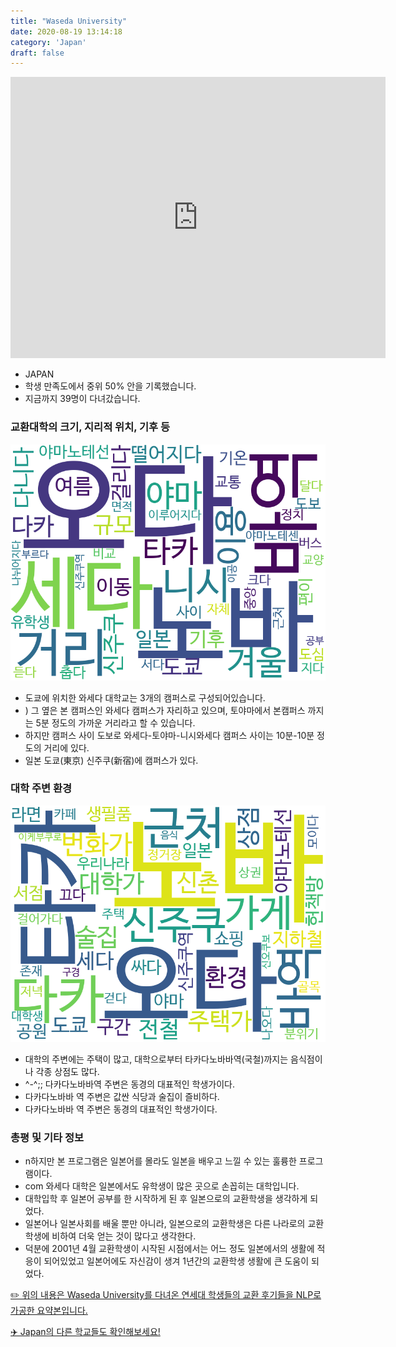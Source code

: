 ```yaml
---
title: "Waseda University"
date: 2020-08-19 13:14:18
category: 'Japan'
draft: false
---
```


<iframe
width="600"
height="450"
frameborder="0" style="border:0"
src="https://www.google.com/maps/embed/v1/place?key=AIzaSyC9e1AME-pVmWC4hBpFdu5S4dKzyepa3HQ&q=Waseda+University&center=35.7087334,139.7196485&zoom=14" allowfullscreen>
</iframe>

* JAPAN
* 학생 만족도에서 중위 50% 안을 기록했습니다.
* 지금까지 39명이 다녀갔습니다. 

### 교환대학의 크기, 지리적 위치, 기후 등

![gen_info-WordCloud](../univ_wordclouds_okt/gen_info/JP000034_gen_info_okt.png)

* 도쿄에 위치한 와세다 대학교는 3개의 캠퍼스로 구성되어있습니다.
* ) 그 옆은 본 캠퍼스인 와세다 캠퍼스가 자리하고 있으며, 토야마에서 본캠퍼스 까지는 5분 정도의 가까운 거리라고 할 수 있습니다.
* 하지만 캠퍼스 사이 도보로 와세다-토야마-니시와세다 캠퍼스 사이는 10분-10분 정도의 거리에 있다.
* 일본 도쿄(東京) 신주쿠(新宿)에 캠퍼스가 있다.


### 대학 주변 환경

![env_info-WordCloud](../univ_wordclouds_okt/env_info/JP000034_env_info_okt.png)

* 대학의 주변에는 주택이 많고, 대학으로부터 타카다노바바역(국철)까지는 음식점이나 각종 상점도 많다.
* ^-^;; 다카다노바바역 주변은 동경의 대표적인 학생가이다.
* 다카다노바바 역 주변은 값싼 식당과 술집이 즐비하다.
* 다카다노바바 역 주변은 동경의 대표적인 학생가이다.


### 총평 및 기타 정보 
* n하지만 본 프로그램은 일본어를 몰라도 일본을 배우고 느낄 수 있는 훌륭한 프로그램이다.
* com 와세다 대학은 일본에서도 유학생이 많은 곳으로 손꼽히는 대학입니다.
* 대학입학 후 일본어 공부를 한 시작하게 된 후 일본으로의 교환학생을 생각하게 되었다.
* 일본어나 일본사회를 배울 뿐만 아니라, 일본으로의 교환학생은 다른 나라로의 교환학생에 비하여 더욱 얻는 것이 많다고 생각한다.
* 덕분에 2001년 4월 교환학생이 시작된 시점에서는 어느 정도 일본에서의 생활에 적응이 되어있었고 일본어에도 자신감이 생겨 1년간의 교환학생 생활에 큰 도움이 되었다.


[✏️ 위의 내용은 Waseda University를 다녀온 연세대 학생들의 교환 후기들을 NLP로 가공한 요약본입니다.](http://oia.yonsei.ac.kr/partner/expReport.asp?ucode=JP000034&bgbn=A)

[✈️ Japan의 다른 학교들도 확인해보세요!](https://yonsei-exchange.netlify.app/?category=Japan)
